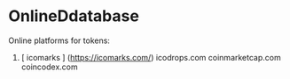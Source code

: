 # OnlineDdatabase

Online platforms for tokens:

1. [ icomarks ] (https://icomarks.com/)
icodrops.com
coinmarketcap.com
coincodex.com
